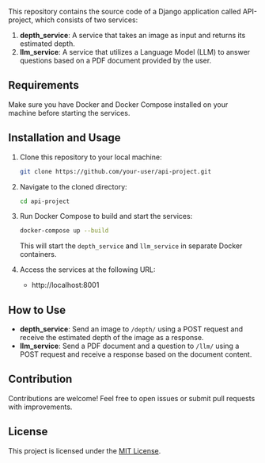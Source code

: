 
This repository contains the source code of a Django application called API-project, which consists of two services:

1. **depth_service**: A service that takes an image as input and returns its estimated depth.
2. **llm_service**: A service that utilizes a Language Model (LLM) to answer questions based on a PDF document provided by the user.

## Requirements

Make sure you have Docker and Docker Compose installed on your machine before starting the services.

## Installation and Usage

1. Clone this repository to your local machine:

    ```bash
    git clone https://github.com/your-user/api-project.git
    ```

2. Navigate to the cloned directory:

    ```bash
    cd api-project
    ```

3. Run Docker Compose to build and start the services:

    ```bash
    docker-compose up --build
    ```

    This will start the `depth_service` and `llm_service` in separate Docker containers.

4. Access the services at the following URL:

    - http://localhost:8001

## How to Use

- **depth_service**: Send an image to `/depth/` using a POST request and receive the estimated depth of the image as a response.
- **llm_service**: Send a PDF document and a question to `/llm/` using a POST request and receive a response based on the document content.

## Contribution

Contributions are welcome! Feel free to open issues or submit pull requests with improvements.

## License

This project is licensed under the [MIT License](LICENSE).
